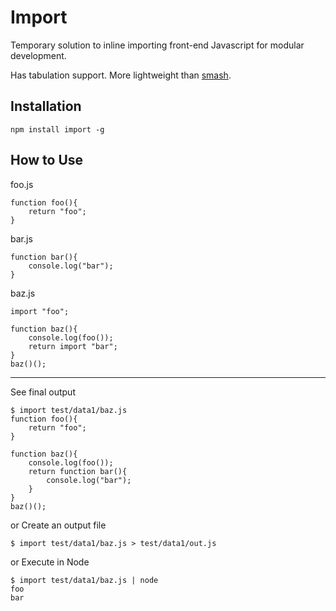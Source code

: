 # Import

Temporary solution to inline importing front-end Javascript for modular development.

Has tabulation support.
More lightweight than [smash](https://github.com/mbostock/smash).

## Installation
```npm install import -g```

## How to Use
foo.js
```
function foo(){
	return "foo";
}
```

bar.js
```
function bar(){
	console.log("bar");
}
```

baz.js
```
import "foo";

function baz(){
	console.log(foo());
	return import "bar";
}
baz()();
```

***

See final output
```
$ import test/data1/baz.js
function foo(){
	return "foo";
}

function baz(){
	console.log(foo());
	return function bar(){
		console.log("bar");
	}
}
baz()();
```

or Create an output file
```
$ import test/data1/baz.js > test/data1/out.js
```

or Execute in Node
```
$ import test/data1/baz.js | node
foo
bar
```